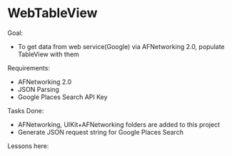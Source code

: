 WebTableView
============

Goal:
- To get data from web service(Google) via AFNetworking 2.0, populate TableView with them

Requirements:
- AFNetworking 2.0
- JSON Parsing
- Google Places Search API Key

Tasks Done:
- AFNetworking, UIKit+AFNetworking folders are added to this project
- Generate JSON request string for Google Places Search

Lessons here:

